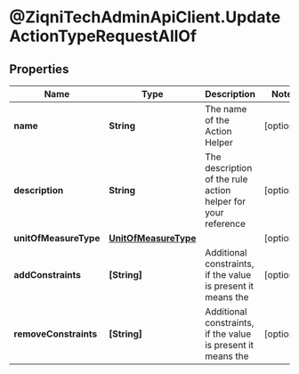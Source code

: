 # @ZiqniTechAdminApiClient.UpdateActionTypeRequestAllOf

## Properties

Name | Type | Description | Notes
------------ | ------------- | ------------- | -------------
**name** | **String** | The name of the Action Helper | [optional] 
**description** | **String** | The description of the rule action helper for your reference | [optional] 
**unitOfMeasureType** | [**UnitOfMeasureType**](UnitOfMeasureType.md) |  | [optional] 
**addConstraints** | **[String]** | Additional constraints, if the value is present it means the | [optional] 
**removeConstraints** | **[String]** | Additional constraints, if the value is present it means the | [optional] 


